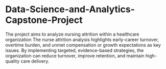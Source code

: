 # Data-Science-and-Analytics-Capstone-Project
The project aims to analyze nursing attrition within a healthcare organization 
The nurse attrition analysis highlights early-career turnover, overtime burden, and unmet compensation or growth expectations as key issues. By implementing targeted, evidence-based strategies, the organization can reduce turnover, improve retention, and maintain high-quality care delivery. 

